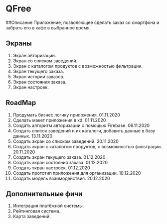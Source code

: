 # QFree
##Описание
 Приложение, позволяющее сделать заказ со смартфона и забрать его в кафе в выбранное время.

## Экраны
1. Экран авторизации.
2. Экран со списком заведений.
3. Экран с каталогом продуктов с возможностью фильтрации.
4. Экран текущего заказа.
5. Экран истории заказов.
6. Экран состояния заказа.
7. Экран настроек.

## RoadMap
1. Продумать бизнес логику приложения. 01.11.2020
2. Сделать макет приложения в xd. 01.11.2020 
3. Создать алгоритм авторизации с помощью Firebase. 06.11.2020
4. Создать список заведений и их каталоги, добавить данные в базу данных. 13.11.2020
5. Cоздать экран со списком заведений. 20.11.2020
6. Cоздать экран с каталогом продуктов, с возможностью фильтрации. 20.11.2020
7. Cоздать экран текущего заказа. 01.12.2020
8. Создать экран состояния заказа. 01.12.2020
9. Создать экран настроек. 01.12.2020
10. Создать прототип приложения для организации. 10.12.2020
11. Создать модель взаимодействия. 20.12.2020

## Дополнительные фичи
1. Интеграция платёжной системы.
2. Рейтинговая система.
3. Карта заведений.
